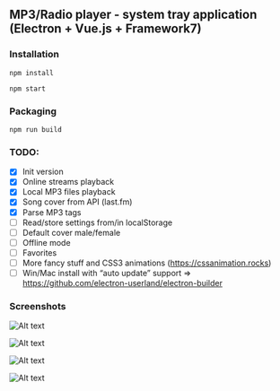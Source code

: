 ## MP3/Radio player - system tray application (Electron + Vue.js + Framework7)

### Installation
`npm install`

`npm start`

### Packaging
`npm run build`

### TODO:
- [x] Init version
- [x] Online streams playback
- [x] Local MP3 files playback
- [x] Song cover from API (last.fm)
- [x] Parse MP3 tags
- [ ] Read/store settings from/in localStorage
- [ ] Default cover male/female
- [ ] Offline mode
- [ ] Favorites
- [ ] More fancy stuff and CSS3 animations (https://cssanimation.rocks)
- [ ] Win/Mac install with “auto update” support =>  https://github.com/electron-userland/electron-builder
### Screenshots

![Alt text](https://github.com/vlewin/electron-tray-player/raw/master/images/Screenshots/Screenshot1.png?raw=true "Optional Title")

![Alt text](https://github.com/vlewin/electron-tray-player/raw/master/images/Screenshots/Screenshot2.png?raw=true "Optional Title")

![Alt text](https://github.com/vlewin/electron-tray-player/raw/master/images/Screenshots/Screenshot3.png?raw=true "Optional Title")

![Alt text](https://github.com/vlewin/electron-tray-player/raw/master/images/Screenshots/Screenshot4.png?raw=true "Optional Title")

